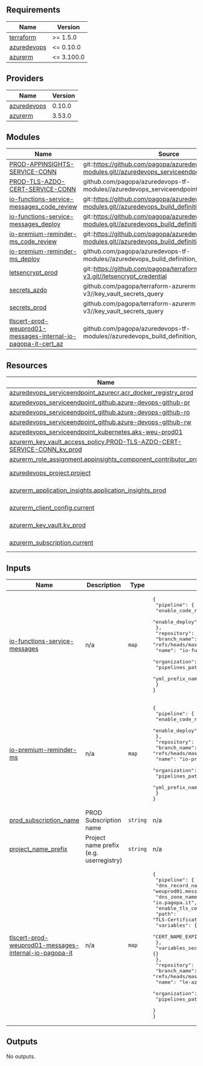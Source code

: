 <!-- markdownlint-disable -->
<!-- BEGINNING OF PRE-COMMIT-TERRAFORM DOCS HOOK -->
## Requirements

| Name | Version |
|------|---------|
| <a name="requirement_terraform"></a> [terraform](#requirement\_terraform) | >= 1.5.0 |
| <a name="requirement_azuredevops"></a> [azuredevops](#requirement\_azuredevops) | <= 0.10.0 |
| <a name="requirement_azurerm"></a> [azurerm](#requirement\_azurerm) | <= 3.100.0 |

## Providers

| Name | Version |
|------|---------|
| <a name="provider_azuredevops"></a> [azuredevops](#provider\_azuredevops) | 0.10.0 |
| <a name="provider_azurerm"></a> [azurerm](#provider\_azurerm) | 3.53.0 |

## Modules

| Name | Source | Version |
|------|--------|---------|
| <a name="module_PROD-APPINSIGHTS-SERVICE-CONN"></a> [PROD-APPINSIGHTS-SERVICE-CONN](#module\_PROD-APPINSIGHTS-SERVICE-CONN) | git::https://github.com/pagopa/azuredevops-tf-modules.git//azuredevops_serviceendpoint_azurerm_limited | v3.1.1 |
| <a name="module_PROD-TLS-AZDO-CERT-SERVICE-CONN"></a> [PROD-TLS-AZDO-CERT-SERVICE-CONN](#module\_PROD-TLS-AZDO-CERT-SERVICE-CONN) | github.com/pagopa/azuredevops-tf-modules//azuredevops_serviceendpoint_federated | v7.2.0 |
| <a name="module_io-functions-service-messages_code_review"></a> [io-functions-service-messages\_code\_review](#module\_io-functions-service-messages\_code\_review) | git::https://github.com/pagopa/azuredevops-tf-modules.git//azuredevops_build_definition_code_review | v3.1.1 |
| <a name="module_io-functions-service-messages_deploy"></a> [io-functions-service-messages\_deploy](#module\_io-functions-service-messages\_deploy) | git::https://github.com/pagopa/azuredevops-tf-modules.git//azuredevops_build_definition_deploy | v3.1.1 |
| <a name="module_io-premium-reminder-ms_code_review"></a> [io-premium-reminder-ms\_code\_review](#module\_io-premium-reminder-ms\_code\_review) | git::https://github.com/pagopa/azuredevops-tf-modules.git//azuredevops_build_definition_code_review | v3.1.1 |
| <a name="module_io-premium-reminder-ms_deploy"></a> [io-premium-reminder-ms\_deploy](#module\_io-premium-reminder-ms\_deploy) | github.com/pagopa/azuredevops-tf-modules//azuredevops_build_definition_deploy | v7.2.0 |
| <a name="module_letsencrypt_prod"></a> [letsencrypt\_prod](#module\_letsencrypt\_prod) | git::https://github.com/pagopa/terraform-azurerm-v3.git//letsencrypt_credential | v6.20.0 |
| <a name="module_secrets_azdo"></a> [secrets\_azdo](#module\_secrets\_azdo) | github.com/pagopa/terraform-azurerm-v3//key_vault_secrets_query | v8.9.0 |
| <a name="module_secrets_prod"></a> [secrets\_prod](#module\_secrets\_prod) | github.com/pagopa/terraform-azurerm-v3//key_vault_secrets_query | v8.9.0 |
| <a name="module_tlscert-prod-weuprod01-messages-internal-io-pagopa-it-cert_az"></a> [tlscert-prod-weuprod01-messages-internal-io-pagopa-it-cert\_az](#module\_tlscert-prod-weuprod01-messages-internal-io-pagopa-it-cert\_az) | github.com/pagopa/azuredevops-tf-modules//azuredevops_build_definition_tls_cert_federated | v7.2.0 |

## Resources

| Name | Type |
|------|------|
| [azuredevops_serviceendpoint_azurecr.acr_docker_registry_prod](https://registry.terraform.io/providers/microsoft/azuredevops/latest/docs/resources/serviceendpoint_azurecr) | resource |
| [azuredevops_serviceendpoint_github.azure-devops-github-pr](https://registry.terraform.io/providers/microsoft/azuredevops/latest/docs/resources/serviceendpoint_github) | resource |
| [azuredevops_serviceendpoint_github.azure-devops-github-ro](https://registry.terraform.io/providers/microsoft/azuredevops/latest/docs/resources/serviceendpoint_github) | resource |
| [azuredevops_serviceendpoint_github.azure-devops-github-rw](https://registry.terraform.io/providers/microsoft/azuredevops/latest/docs/resources/serviceendpoint_github) | resource |
| [azuredevops_serviceendpoint_kubernetes.aks-weu-prod01](https://registry.terraform.io/providers/microsoft/azuredevops/latest/docs/resources/serviceendpoint_kubernetes) | resource |
| [azurerm_key_vault_access_policy.PROD-TLS-AZDO-CERT-SERVICE-CONN_kv_prod](https://registry.terraform.io/providers/hashicorp/azurerm/latest/docs/resources/key_vault_access_policy) | resource |
| [azurerm_role_assignment.appinsights_component_contributor_prod](https://registry.terraform.io/providers/hashicorp/azurerm/latest/docs/resources/role_assignment) | resource |
| [azuredevops_project.project](https://registry.terraform.io/providers/microsoft/azuredevops/latest/docs/data-sources/project) | data source |
| [azurerm_application_insights.application_insights_prod](https://registry.terraform.io/providers/hashicorp/azurerm/latest/docs/data-sources/application_insights) | data source |
| [azurerm_client_config.current](https://registry.terraform.io/providers/hashicorp/azurerm/latest/docs/data-sources/client_config) | data source |
| [azurerm_key_vault.kv_prod](https://registry.terraform.io/providers/hashicorp/azurerm/latest/docs/data-sources/key_vault) | data source |
| [azurerm_subscription.current](https://registry.terraform.io/providers/hashicorp/azurerm/latest/docs/data-sources/subscription) | data source |

## Inputs

| Name | Description | Type | Default | Required |
|------|-------------|------|---------|:--------:|
| <a name="input_io-functions-service-messages"></a> [io-functions-service-messages](#input\_io-functions-service-messages) | n/a | `map` | <pre>{<br/>  "pipeline": {<br/>    "enable_code_review": true,<br/>    "enable_deploy": true<br/>  },<br/>  "repository": {<br/>    "branch_name": "refs/heads/master",<br/>    "name": "io-functions-service-messages",<br/>    "organization": "pagopa",<br/>    "pipelines_path": ".devops",<br/>    "yml_prefix_name": null<br/>  }<br/>}</pre> | no |
| <a name="input_io-premium-reminder-ms"></a> [io-premium-reminder-ms](#input\_io-premium-reminder-ms) | n/a | `map` | <pre>{<br/>  "pipeline": {<br/>    "enable_code_review": true,<br/>    "enable_deploy": true<br/>  },<br/>  "repository": {<br/>    "branch_name": "refs/heads/master",<br/>    "name": "io-premium-reminder-ms",<br/>    "organization": "pagopa",<br/>    "pipelines_path": ".devops",<br/>    "yml_prefix_name": null<br/>  }<br/>}</pre> | no |
| <a name="input_prod_subscription_name"></a> [prod\_subscription\_name](#input\_prod\_subscription\_name) | PROD Subscription name | `string` | n/a | yes |
| <a name="input_project_name_prefix"></a> [project\_name\_prefix](#input\_project\_name\_prefix) | Project name prefix (e.g. userregistry) | `string` | n/a | yes |
| <a name="input_tlscert-prod-weuprod01-messages-internal-io-pagopa-it"></a> [tlscert-prod-weuprod01-messages-internal-io-pagopa-it](#input\_tlscert-prod-weuprod01-messages-internal-io-pagopa-it) | n/a | `map` | <pre>{<br/>  "pipeline": {<br/>    "dns_record_name": "weuprod01.messages.internal",<br/>    "dns_zone_name": "io.pagopa.it",<br/>    "enable_tls_cert": true,<br/>    "path": "TLS-Certificates\\PROD",<br/>    "variables": {<br/>      "CERT_NAME_EXPIRE_SECONDS": "2592000"<br/>    },<br/>    "variables_secret": {}<br/>  },<br/>  "repository": {<br/>    "branch_name": "refs/heads/master",<br/>    "name": "le-azure-acme-tiny",<br/>    "organization": "pagopa",<br/>    "pipelines_path": "."<br/>  }<br/>}</pre> | no |

## Outputs

No outputs.
<!-- END OF PRE-COMMIT-TERRAFORM DOCS HOOK -->
